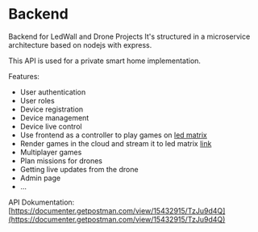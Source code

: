 # Backend


Backend for LedWall and Drone Projects
It's structured in a microservice architecture based on nodejs with express.

This API is used for a private smart home implementation.

Features:
 - User authentication
 - User roles
 - Device registration
 - Device management
 - Device live control
 - Use frontend as a controller to play games on [led matrix](https://github.com/LEDTisch)
 - Render games in the cloud and stream it to led matrix [link](https://github.com/LEDTisch/streamServer)
 - Multiplayer games
 - Plan missions for drones
 - Getting live updates from the drone
 - Admin page
 - ...
 
 
 API Dokumentation: [https://documenter.getpostman.com/view/15432915/TzJu9d4Q](https://documenter.getpostman.com/view/15432915/TzJu9d4Q)
 
